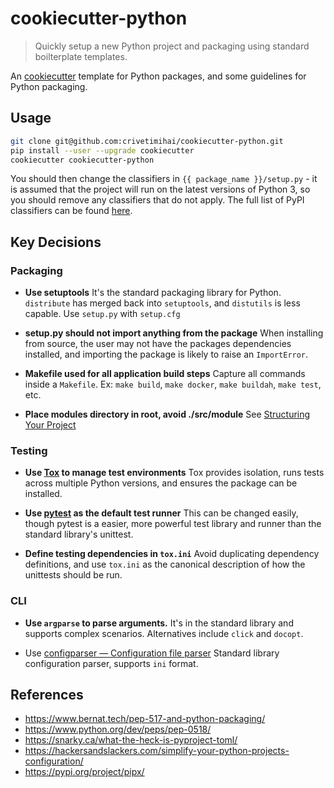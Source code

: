 cookiecutter-python
======================
> Quickly setup a new Python project and packaging using standard boilterplate templates.

An [cookiecutter](https://github.com/audreyr/cookiecutter) template for Python packages,
and some guidelines for Python packaging.

Usage
-----

```bash
git clone git@github.com:crivetimihai/cookiecutter-python.git
pip install --user --upgrade cookiecutter
cookiecutter cookiecutter-python
```

You should then change the classifiers in `{{ package_name }}/setup.py` - it is assumed that the project will run on the latest versions of Python 3, so you should remove any classifiers that do not apply. The full list of PyPI classifiers can be found [here](https://pypi.python.org/pypi?:action=list_classifiers).


Key Decisions
--------------

### Packaging

- **Use setuptools**
  It's the standard packaging library for Python. `distribute` has merged back into `setuptools`, and `distutils` is less capable. Use `setup.py` with `setup.cfg`

- **setup.py should not import anything from the package**
  When installing from source, the user may not have the packages dependencies installed, and importing the package is likely to raise an `ImportError`.

- **Makefile used for all application build steps**
  Capture all commands inside a `Makefile`. Ex: `make build`, `make docker`, `make buildah`, `make test`, etc.

- **Place modules directory in root, avoid ./src/module**
  See [Structuring Your Project](https://docs.python-guide.org/writing/structure/)

### Testing

- **Use [Tox](https://tox.readthedocs.io) to manage test environments**
  Tox provides isolation, runs tests across multiple Python versions, and ensures the package can be installed.

- **Use [pytest](https://docs.pytest.org) as the default test runner**
  This can be changed easily, though pytest is a easier, more powerful test library and runner than the standard library's unittest.

- **Define testing dependencies in `tox.ini`**
  Avoid duplicating dependency definitions, and use `tox.ini` as the canonical description of how the unittests should be run.

### CLI

- **Use `argparse` to parse arguments.**
  It's in the standard library and supports complex scenarios. Alternatives include `click` and `docopt`.

- Use [configparser — Configuration file parser](https://docs.python.org/3/library/configparser.html)
  Standard library configuration parser, supports `ini` format.


References
----------

- https://www.bernat.tech/pep-517-and-python-packaging/
- https://www.python.org/dev/peps/pep-0518/
- https://snarky.ca/what-the-heck-is-pyproject-toml/
- https://hackersandslackers.com/simplify-your-python-projects-configuration/
- https://pypi.org/project/pipx/
